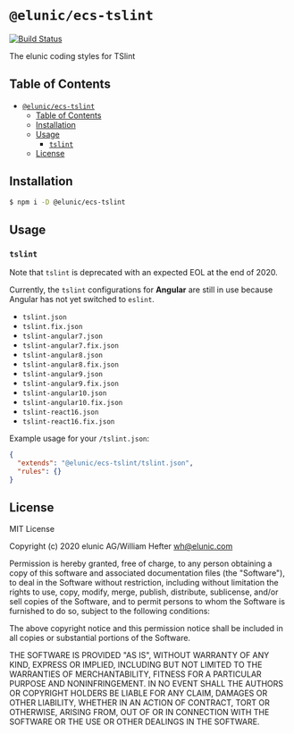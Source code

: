 # `@elunic/ecs-tslint`

[![Build Status](https://travis-ci.org/elunic/ecs-tslint.svg?branch=master)](https://travis-ci.org/elunic/ecs-tslint)

The elunic coding styles for TSlint

## Table of Contents

- [`@elunic/ecs-tslint`](#elunicecs-tslint)
  - [Table of Contents](#table-of-contents)
  - [Installation](#installation)
  - [Usage](#usage)
    - [`tslint`](#tslint)
  - [License](#license)

## Installation

```bash
$ npm i -D @elunic/ecs-tslint
```

## Usage

### `tslint`

Note that `tslint` is deprecated with an expected EOL at the end of 2020.

Currently, the `tslint` configurations for **Angular** are still in use because Angular has
not yet switched to `eslint`.

- `tslint.json`
- `tslint.fix.json`
- `tslint-angular7.json`
- `tslint-angular7.fix.json`
- `tslint-angular8.json`
- `tslint-angular8.fix.json`
- `tslint-angular9.json`
- `tslint-angular9.fix.json`
- `tslint-angular10.json`
- `tslint-angular10.fix.json`
- `tslint-react16.json`
- `tslint-react16.fix.json`

Example usage for your `/tslint.json`:

```json
{
  "extends": "@elunic/ecs-tslint/tslint.json",
  "rules": {}
}
```

## License

MIT License

Copyright (c) 2020 elunic AG/William Hefter <wh@elunic.com>

Permission is hereby granted, free of charge, to any person obtaining a copy
of this software and associated documentation files (the "Software"), to deal
in the Software without restriction, including without limitation the rights
to use, copy, modify, merge, publish, distribute, sublicense, and/or sell
copies of the Software, and to permit persons to whom the Software is
furnished to do so, subject to the following conditions:

The above copyright notice and this permission notice shall be included in all
copies or substantial portions of the Software.

THE SOFTWARE IS PROVIDED "AS IS", WITHOUT WARRANTY OF ANY KIND, EXPRESS OR
IMPLIED, INCLUDING BUT NOT LIMITED TO THE WARRANTIES OF MERCHANTABILITY,
FITNESS FOR A PARTICULAR PURPOSE AND NONINFRINGEMENT. IN NO EVENT SHALL THE
AUTHORS OR COPYRIGHT HOLDERS BE LIABLE FOR ANY CLAIM, DAMAGES OR OTHER
LIABILITY, WHETHER IN AN ACTION OF CONTRACT, TORT OR OTHERWISE, ARISING FROM,
OUT OF OR IN CONNECTION WITH THE SOFTWARE OR THE USE OR OTHER DEALINGS IN THE
SOFTWARE.
